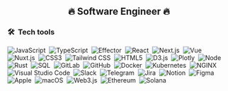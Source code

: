 <h2 align="center">
🔥 Software Engineer 🔥
</h2>


### 🛠 &nbsp;Tech tools

![JavaScript](https://img.shields.io/badge/-JavaScript-black?style=flat-square&logo=javascript)&nbsp;
![TypeScript](https://img.shields.io/badge/-TypeScript-black?style=flat-square&logo=TypeScript)&nbsp;
![Effector](https://img.shields.io/badge/-%E2%98%84%EF%B8%8F%20Effector-black?style=flat-square)&nbsp;
![React](https://img.shields.io/badge/-React-black?style=flat-square&logo=react)&nbsp;
![Next.js](https://img.shields.io/badge/-Next.js-black?style=flat-square&logo=Next.js)&nbsp;
![Vue](https://img.shields.io/badge/-Vue-black?style=flat-square&logo=vue.js)&nbsp;
![Nuxt.js](https://img.shields.io/badge/-Nuxt.js-black?style=flat-square&logo=Nuxt.js)&nbsp;
![CSS3](https://img.shields.io/badge/-CSS3-black?style=flat-square&logo=CSS3)&nbsp;
![Tailwind CSS](https://img.shields.io/badge/-TailwindCSS-black?style=flat-square&logo=TailwindCSS)&nbsp;
![HTML5](https://img.shields.io/badge/-HTML5-black?style=flat-square&logo=HTML5)&nbsp;
![D3.js](https://img.shields.io/badge/-D3.js-black?style=flat-square&logo=D3.js)&nbsp;
![Plotly](https://img.shields.io/badge/-Plotly-black?style=flat-square&logo=Plotly)&nbsp;
![Node](https://img.shields.io/badge/-Node.js-black?style=flat-square&logo=Node.js)&nbsp;
![Rust](https://img.shields.io/badge/-Rust-black?style=flat-square&logo=Rust)&nbsp;
![SQL](https://img.shields.io/badge/-PostgreSQL-black?style=flat-square&logo=PostgreSQL)&nbsp;
![GitLab](https://img.shields.io/badge/-GitLab-black?style=flat-square&logo=GitLab)&nbsp;
![GitHub](https://img.shields.io/badge/-GitHub-black?style=flat-square&logo=GitHub)&nbsp;
![Docker](https://img.shields.io/badge/-Docker-black?style=flat-square&logo=Docker)&nbsp;
![Kubernetes](https://img.shields.io/badge/-Kubernetes-black?style=flat-square&logo=Kubernetes)&nbsp;
![NGINX](https://img.shields.io/badge/-NGINX-black?style=flat-square&logo=NGINX)&nbsp;
![Visual Studio Code](https://img.shields.io/badge/-Visual%20Studio%20Code-black?style=flat-square&logo=visualstudiocode)&nbsp;
![Slack](https://img.shields.io/badge/-Slack-black?style=flat-square&logo=Slack)&nbsp;
![Telegram](https://img.shields.io/badge/-Telegram-black?style=flat-square&logo=Telegram)&nbsp;
![Jira](https://img.shields.io/badge/-Jira-black?style=flat-square&logo=Jira)&nbsp;
![Notion](https://img.shields.io/badge/-Notion-black?style=flat-square&logo=Notion)&nbsp;
![Figma](https://img.shields.io/badge/-Figma-black?style=flat-square&logo=Figma)&nbsp;
![Apple](https://img.shields.io/badge/-Apple-black?style=flat-square&logo=Apple)&nbsp;
![macOS](https://img.shields.io/badge/-macOS-black?style=flat-square&logo=macOS)&nbsp;
![Web3.js](https://img.shields.io/badge/-Web3.js-black?style=flat-square&logo=Web3.js)&nbsp;
![Ethereum](https://img.shields.io/badge/-Ethereum-black?style=flat-square&logo=Ethereum)&nbsp;
![Solana](https://img.shields.io/badge/-Solana-black?style=flat-square)&nbsp;
